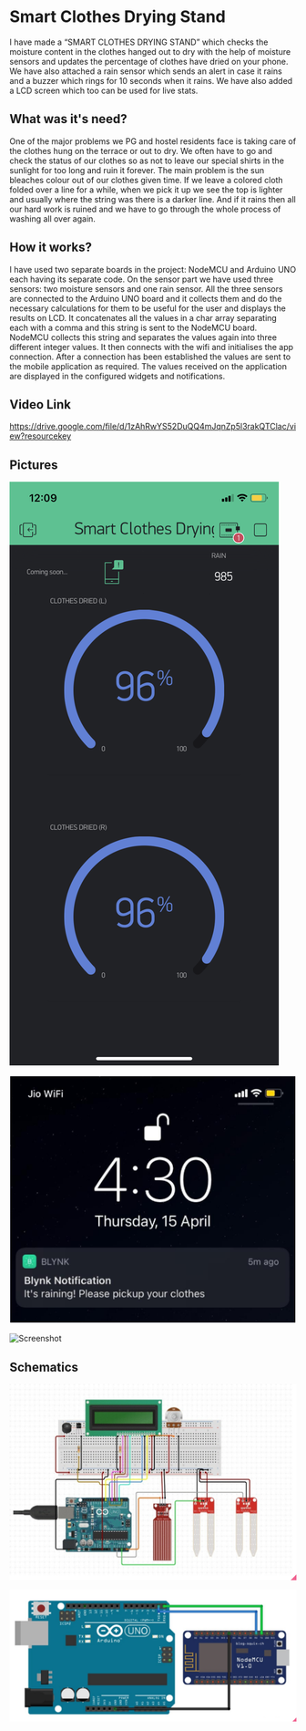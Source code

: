 # Smart Clothes Drying Stand
I have made a “SMART CLOTHES DRYING STAND” which checks the moisture content in the clothes hanged out to dry with the help of moisture sensors and updates the percentage of clothes have dried on your phone. We have also attached a rain sensor which sends an alert in case it rains and a buzzer which rings for 10 seconds when it rains. We have also added a LCD screen which too can be used for live stats.


## What was it's need?
One of the major problems we PG and hostel residents face is taking care of the clothes hung on the terrace or out to dry. We often have to go and check the status of our clothes so as not to leave our special shirts in the sunlight for too long and ruin it forever. 
The main problem is the sun bleaches colour out of our clothes given time. If we leave a colored cloth folded over a line for a while, when we pick it up we see the top is lighter and usually where the string was there is a darker line.
And if it rains then all our hard work is ruined and we have to go through the whole process of washing all over again. 

## How it works?

I have used two separate boards in the project: NodeMCU and Arduino UNO each having its separate code. On the sensor part we have used three sensors: two moisture sensors and one rain sensor.
All the three sensors are connected to the Arduino UNO board and it collects them and do the necessary calculations for them to be useful for the user and displays the results on LCD. It concatenates all the values in a char array separating each with a comma and this string is sent to the NodeMCU board.
NodeMCU collects this string and separates the values again into three different integer values. It then connects with the wifi and initialises the app connection.
After a connection has been established the values are sent to the mobile application as required. 
The values received on the application are displayed in the configured widgets and notifications.

## Video Link

https://drive.google.com/file/d/1zAhRwYS52DuQQ4mJqnZp5l3rakQTClac/view?resourcekey

## Pictures

![Screenshot](Pictures/app.PNG)

![Screenshot](Pictures/Notification.png)

![Screenshot](Pictures/project.PNG)

## Schematics

![Screenshot](Pictures/schematic1.png)

![Screenshot](Pictures/schematic2.png)
